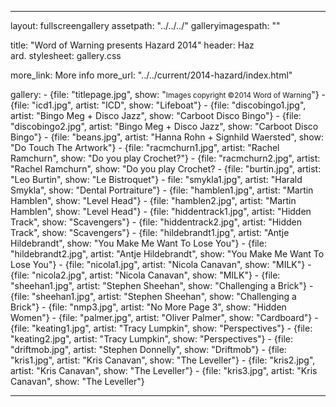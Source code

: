 ---

layout: fullscreengallery
assetpath: "../../../"
galleryimagespath: ""

title: "Word of Warning presents Hazard 2014"
header: Haz<br>ard.
stylesheet: gallery.css

more_link: More info
more_url: "../../current/2014-hazard/index.html"

gallery:
    -   {file: "titlepage.jpg", show: "<small>Images copyright &copy;2014 Word of Warning</small>"}
    -   {file: "icd1.jpg", artist: "ICD", show: "Lifeboat"}
    -   {file: "discobingo1.jpg", artist: "Bingo Meg + Disco Jazz", show: "Carboot Disco Bingo"}
    -   {file: "discobingo2.jpg", artist: "Bingo Meg + Disco Jazz", show: "Carboot Disco Bingo"}
    -   {file: "beans.jpg", artist: "Hanna Rohn + Signhild Waersted", show: "Do Touch The Artwork"}
    -   {file: "racmchurn1.jpg", artist: "Rachel Ramchurn", show: "Do you play Crochet?"}
    -   {file: "racmchurn2.jpg", artist: "Rachel Ramchurn", show: "Do you play Crochet?
    -   {file: "burtin.jpg", artist: "Leo Burtin", show: "Le Bistroquet"}
    -   file: "smykla1.jpg", artist: "Harald Smykla", show: "Dental Portraiture"}
    -   {file: "hamblen1.jpg", artist: "Martin Hamblen", show: "Level Head"}
    -   {file: "hamblen2.jpg", artist: "Martin Hamblen", show: "Level Head"}
    -   {file: "hiddentrack1.jpg", artist: "Hidden Track", show: "Scavengers"}
    -   {file: "hiddentrack2.jpg", artist: "Hidden Track", show: "Scavengers"}
    -   {file: "hildebrandt1.jpg", artist: "Antje Hildebrandt", show: "You Make Me Want To Lose You"}
    -   {file: "hildebrandt2.jpg", artist: "Antje Hildebrandt", show: "You Make Me Want To Lose You"}
    -   {file: "nicola1.jpg", artist: "Nicola Canavan", show: "MILK"}
    -   {file: "nicola2.jpg", artist: "Nicola Canavan", show: "MILK"}
    -   {file: "sheehan1.jpg", artist: "Stephen Sheehan", show: "Challenging a Brick"}
    -   {file: "sheehan1.jpg", artist: "Stephen Sheehan", show: "Challenging a Brick"}
    -   {file: "nmp3.jpg", artist: "No More Page 3", show: "Hidden Women"}
    -   {file: "palmer.jpg", artist: "Oliver Palmer", show: "Cardboard"}
    -   {file: "keating1.jpg", artist: "Tracy Lumpkin", show: "Perspectives"}
    -   {file: "keating2.jpg", artist: "Tracy Lumpkin", show: "Perspectives"}
    -   {file: "driftmob.jpg", artist: "Stephen Donnelly", show: "Driftmob"}
    -   {file: "kris1.jpg", artist: "Kris Canavan", show: "The Leveller"}
    -   {file: "kris2.jpg", artist: "Kris Canavan", show: "The Leveller"}
    -   {file: "kris3.jpg", artist: "Kris Canavan", show: "The Leveller"}


---